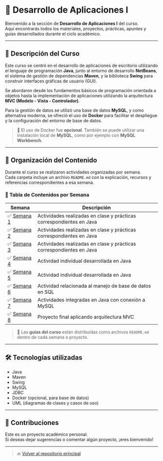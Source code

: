 # 🧩 Desarrollo de Aplicaciones I

Bienvenido a la sección de **Desarrollo de Aplicaciones I** del curso.  
Aquí encontrarás todos los materiales, proyectos, prácticas, apuntes y guías desarrollados durante el ciclo académico.

---

## 📌 Descripción del Curso

Este curso se centró en el desarrollo de aplicaciones de escritorio utilizando el lenguaje de programación **Java**, junto al entorno de desarrollo **NetBeans**, el sistema de gestión de dependencias **Maven**, y la biblioteca **Swing** para construir interfaces gráficas de usuario (GUI).

Se abordaron desde los fundamentos básicos de programación orientada a objetos hasta la implementación de aplicaciones utilizando la arquitectura **MVC (Modelo - Vista - Controlador)**.

Para la gestión de datos se utilizó una base de datos **MySQL**, y como alternativa moderna, se ofreció el uso de **Docker** para facilitar el despliegue y la configuración del entorno de base de datos.  
> 🐳 El uso de Docker fue **opcional**. También se puede utilizar una instalación local de **MySQL**, como por ejemplo con **MySQL Workbench**.

---

## 📂 Organización del Contenido

Durante el curso se realizaron actividades organizadas por semana.  
Cada carpeta incluye un archivo `README.md` con la explicación, recursos y referencias correspondientes a esa semana.

### 📅 Tabla de Contenidos por Semana

| Semana | Descripción |
|--------|-------------|
| ✅ [Semana 1](./Semana%201) | Actividades realizadas en clase y prácticas correspondientes en Java |
| ✅ [Semana 2](./Semana%202) | Actividades realizadas en clase y prácticas correspondientes en Java |
| ✅ [Semana 3](./Semana%203) | Actividades realizadas en clase y prácticas correspondientes en Java |
| ✅ [Semana 4](./Semana%204) | Actividad individual desarrollada en Java |
| ✅ [Semana 5](./Semana%205) | Actividad individual desarrollada en Java |
| ✅ [Semana 6](./Semana%206) | Actividad relacionada al manejo de base de datos en SQL |
| ✅ [Semana 7](./Semana%207) | Actividades integradas en Java con conexión a MySQL |
| ✅ [Semana 8](./Semana%208) | Proyecto final aplicando arquitectura MVC |

> 📌 Las **guías del curso** están distribuidas como archivos `README.md` dentro de cada semana o proyecto.

---

## 🛠️ Tecnologías utilizadas

- Java  
- Maven  
- Swing  
- MySQL  
- JDBC  
- Docker (opcional, para base de datos)  
- UML (diagramas de clases y casos de uso)

---

## 🙌 Contribuciones

Este es un proyecto académico personal.  
Si deseas dejar sugerencias o comentar algún proyecto, ¡eres bienvenido!

---

> 🔙 [Volver al repositorio principal](../README.md)
